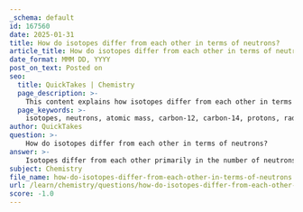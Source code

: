```yaml
---
_schema: default
id: 167560
date: 2025-01-31
title: How do isotopes differ from each other in terms of neutrons?
article_title: How do isotopes differ from each other in terms of neutrons?
date_format: MMM DD, YYYY
post_on_text: Posted on
seo:
  title: QuickTakes | Chemistry
  page_description: >-
    This content explains how isotopes differ from each other in terms of neutrons, outlining their implications in atomic mass and stability.
  page_keywords: >-
    isotopes, neutrons, atomic mass, carbon-12, carbon-14, protons, radioactive, stable, carbon dating, medical imaging
author: QuickTakes
question: >-
    How do isotopes differ from each other in terms of neutrons?
answer: >-
    Isotopes differ from each other primarily in the number of neutrons they contain. While isotopes of a given element have the same number of protons, which defines the element itself, they vary in their neutron count. This difference in neutrons leads to variations in atomic mass.\n\nFor example, consider the element carbon. The most common isotope of carbon is carbon-12, which has 6 protons and 6 neutrons. Another isotope, carbon-14, has the same number of protons (6) but has 8 neutrons. This difference in neutron number results in carbon-14 being heavier than carbon-12.\n\nThe presence of different isotopes can have significant implications. Some isotopes are stable, while others are radioactive. Radioactive isotopes, such as carbon-14, can be used in various applications, including carbon dating in archaeology and as tracers in medical imaging.\n\nIn summary, isotopes are variants of the same element that differ in the number of neutrons, leading to differences in atomic mass and stability.
subject: Chemistry
file_name: how-do-isotopes-differ-from-each-other-in-terms-of-neutrons.md
url: /learn/chemistry/questions/how-do-isotopes-differ-from-each-other-in-terms-of-neutrons
score: -1.0
---
```


&nbsp;